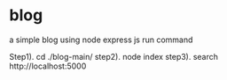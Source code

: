 # blog
a simple blog using node express js
run command

Step1). cd ./blog-main/
step2). node index
step3). search http://localhost:5000
